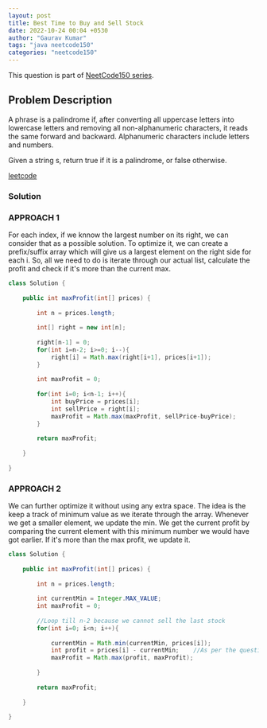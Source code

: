 ```yaml
---
layout: post
title: Best Time to Buy and Sell Stock
date: 2022-10-24 00:04 +0530
author: "Gaurav Kumar"
tags: "java neetcode150"
categories: "neetcode150"
---
```


This question is part of [NeetCode150 series](https://neetcode.io/practice).  

## Problem Description

A phrase is a palindrome if, after converting all uppercase letters into lowercase letters and removing all non-alphanumeric characters, it reads the same forward and backward. Alphanumeric characters include letters and numbers.

Given a string s, return true if it is a palindrome, or false otherwise.

[leetcode](https://leetcode.com/problems/best-time-to-buy-and-sell-stock/)

### Solution

### APPROACH 1

For each index, if we knnow the largest number on its right, we can consider that as a possible solution. To optimize it, we can create a prefix/suffix array which will give us a largest element on the right side for each i. So, all we need to do is iterate through our actual list, calculate the profit and check if it's more than the current max.

```java
class Solution {
    
    public int maxProfit(int[] prices) {
     
        int n = prices.length;
        
        int[] right = new int[n];
        
        right[n-1] = 0;
        for(int i=n-2; i>=0; i--){
            right[i] = Math.max(right[i+1], prices[i+1]);
        }
        
        int maxProfit = 0;
        
        for(int i=0; i<n-1; i++){
            int buyPrice = prices[i];
            int sellPrice = right[i];
            maxProfit = Math.max(maxProfit, sellPrice-buyPrice);
        }
        
        return maxProfit;
        
    }
    
}
```

### APPROACH 2

We can further optimize it without using any extra space. The idea is the keep a track of minimum value as we iterate through the array. Whenever we get a smaller element, we update  the min. We get the current profit by comparing the current element with this minimum number we would have got earlier. If it's more than the max profit, we update it.

```java
class Solution {
    
    public int maxProfit(int[] prices) {
    
        int n = prices.length;
        
        int currentMin = Integer.MAX_VALUE;
        int maxProfit = 0;
        
        //Loop till n-2 because we cannot sell the last stock
        for(int i=0; i<n; i++){
            
            currentMin = Math.min(currentMin, prices[i]);
            int profit = prices[i] - currentMin;    //As per the question, we cannot sell on the same day. However, in this case the profit will be 0, so it does not matter using this logic.
            maxProfit = Math.max(profit, maxProfit);
            
        }
        
        return maxProfit;
    
    }
    
}
```
